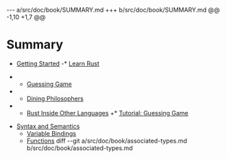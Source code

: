 --- a/src/doc/book/SUMMARY.md
+++ b/src/doc/book/SUMMARY.md
@@ -1,10 +1,7 @@
 # Summary
 
 * [Getting Started](getting-started.md)
-* [Learn Rust](learn-rust.md)
-    * [Guessing Game](guessing-game.md)
-    * [Dining Philosophers](dining-philosophers.md)
-    * [Rust Inside Other Languages](rust-inside-other-languages.md)
+* [Tutorial: Guessing Game](guessing-game.md)
 * [Syntax and Semantics](syntax-and-semantics.md)
     * [Variable Bindings](variable-bindings.md)
     * [Functions](functions.md)
diff --git a/src/doc/book/associated-types.md b/src/doc/book/associated-types.md
